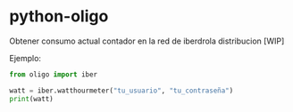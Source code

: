 # python-oligo

Obtener consumo actual contador en la red de iberdrola distribucion [WIP]

Ejemplo: 

```python
from oligo import iber

watt = iber.watthourmeter("tu_usuario", "tu_contraseña")
print(watt)
```
